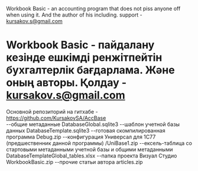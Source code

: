Workbook Basic - an accounting program that does not piss anyone off when using it. And the author of his including.
support - kursakov.s@gmail.com

Workbook Basic - пайдалану кезінде ешкімді ренжітпейтін бухгалтерлік бағдарлама. Және оның авторы.
Қолдау - kursakov.s@gmail.com
====================================================
Основной репозиторий на гитхабе - https://github.com/KursakovSA/AccBase  
--общие метаданные DatabaseGlobal.sqlite3 
--шаблон учетной базы данных DatabaseTemplate.sqlite3 
--готовая скомпилированная программа Debug.zip 
--конфигурация Универсал для 1С77 (предшественник данной программы) /UniBase1.zip 
--ексель-таблица со стартовыми метаданными учетной базы и общими метаданными DatabaseTemplateGlobal_tables.xlsx 
--папка проекта Визуал Студио WorkbookBasic.zip 
--прочие статьи автора articles.zip

